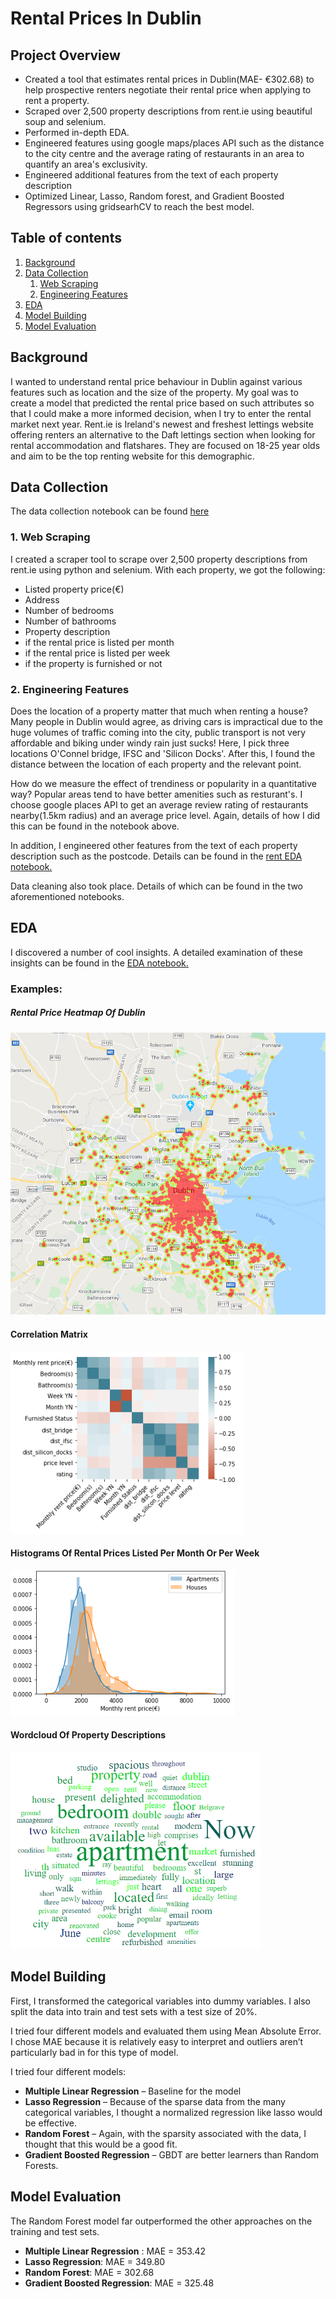 # Rental Prices In Dublin
## Project Overview
- Created a tool that estimates rental prices in Dublin(MAE- €302.68) to help prospective renters negotiate their rental price when applying to rent a property.
- Scraped over 2,500 property descriptions from rent.ie using beautiful soup and selenium.
- Performed in-depth EDA.
- Engineered features using google maps/places  API such as the distance to the city centre and the average rating of restaurants in an area to quantify an area's exclusivity.
- Engineered additional features from the text of each property description
- Optimized Linear, Lasso, Random forest, and Gradient Boosted Regressors using gridsearhCV to reach the best model.

## Table of contents
1. [Background](#background)
2. [Data Collection](#collect)
    1. [Web Scraping](#subparagraph1)
    2. [Engineering Features](#subparagraph2)
3. [EDA](#eda)
4. [Model Building](#model1)
5. [Model Evaluation](#model2)




## Background <a name="background"></a>
I wanted to understand rental price behaviour in Dublin against various features such as location and the size of the property. My goal was to create a model that predicted the rental price based on such attributes so that I could make a more informed decision, when I try to enter the rental market next year. Rent.ie is Ireland's newest and freshest lettings website offering renters an alternative to the Daft lettings section when looking for rental accommodation and flatshares. They are focused on 18-25 year olds and aim to be the top renting website for this demographic.

## Data Collection <a name="collect"></a>
The data collection notebook can be found [here](notebooks/Data_collection.ipynb)

### 1. Web Scraping <a name="subparagraph1"></a>
 I created a scraper tool to scrape over 2,500 property descriptions from rent.ie using python and selenium. With each property, we got the following:
- Listed property price(€)
- Address
- Number of bedrooms
- Number of bathrooms
- Property description
- if the rental price is listed per month
- if the rental price is listed per week
- if the property is furnished or not

### 2. Engineering Features <a name="subparagraph2"></a>
Does the location of a property matter that much when renting a house? Many people in Dublin would agree, as driving cars is impractical due to the huge volumes of traffic coming into the city, public transport is not very affordable and biking under windy rain just sucks! Here, I pick three locations O'Connel bridge, IFSC and 'Silicon Docks'. After this, I found the distance between the location of each property and the relevant point.

How do we measure the effect of trendiness or popularity in a quantitative  way? Popular areas tend to have better amenities  such as resturant's. I choose google places API to get an average review rating of restaurants nearby(1.5km radius) and an average price level. Again, details of how I did this can be found in the notebook above.

In addition, I engineered other features from the text of each property description such as the postcode. Details can be found in the [rent EDA notebook.](notebooks/rent_EDA.ipynb)

Data cleaning also took place. Details of which can be found in the two aforementioned notebooks.

## EDA <a name="eda"></a>
I discovered a number of cool insights. A detailed examination of these insights can be found in the  [EDA notebook.](notebooks/rent_EDA.ipynb)

### Examples:

##### Rental Price Heatmap Of Dublin
<img src="data/dublin_heat_map.png" alt="drawing" width="600"/>

#### Correlation Matrix
<img src="data/correlation.png" alt="drawing" />

#### Histograms Of Rental Prices Listed Per Month Or Per Week
<img src="data/histogram_house_type.png" alt="drawing"/>

#### Wordcloud Of Property Descriptions
<img src="data/WordCloud.png" alt="drawing" width="400" />

## Model Building <a name="model1"></a>

First, I transformed the categorical variables into dummy variables. I also split the data into train and test sets with a test size of 20%.   

I tried four different models and evaluated them using Mean Absolute Error. I chose MAE because it is relatively easy to interpret and outliers aren’t particularly bad in for this type of model.   

I tried four different models:
*	**Multiple Linear Regression** – Baseline for the model
*	**Lasso Regression** – Because of the sparse data from the many categorical variables, I thought a normalized regression like lasso would be effective.
*	**Random Forest** – Again, with the sparsity associated with the data, I thought that this would be a good fit. 
*	**Gradient Boosted Regression** –   GBDT are better learners than Random Forests.


## Model Evaluation <a name="model2"></a>
The Random Forest model far outperformed the other approaches on the training and test sets. 
*	**Multiple Linear Regression** : MAE = 353.42
*	**Lasso Regression**: MAE = 349.80
*	**Random Forest**: MAE = 302.68
*	**Gradient Boosted Regression**: MAE = 325.48







 


